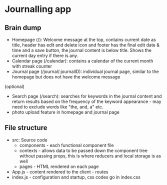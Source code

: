 # Journalling app

## Brain dump
- Homepage (/): Welcome message at the top, contains current date as title, header has edit and delete icon and footer has the final edit date & time and a save button, the journal content is below title. Shows the current day entry if there is any.
- Calendar page (/calendar): contains a calendar of the current month with streak counter
- Journal page (/journal/:journalID): individual journal page, similar to the homepage but does not have the welcome message

(optional)
- Search page (/search): searches for keywords in the journal content and return results based on the frequency of the keyword appearance - may need to exclude words like "the, and, a" etc.
- photo upload feature in homepage and journal page

## File structure
- src: Source code
    - components - each functional component file
    - contexts - allows data to be passed down the component tree without passing props, this is where reducers and local storage is as well
    - pages - HTML rendered on each page
- App.js - content rendered to the client - routes
- index.js - configuration and startup, css codes go in index.css